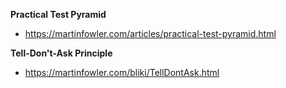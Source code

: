 **Practical Test Pyramid**
- https://martinfowler.com/articles/practical-test-pyramid.html

**Tell-Don't-Ask Principle**
- https://martinfowler.com/bliki/TellDontAsk.html
